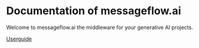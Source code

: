 # Documentation of messageflow.ai

Welcome to messageflow.ai the middleware for your generative AI projects.

[Userguide](/docs/current/userguide/index.md)

